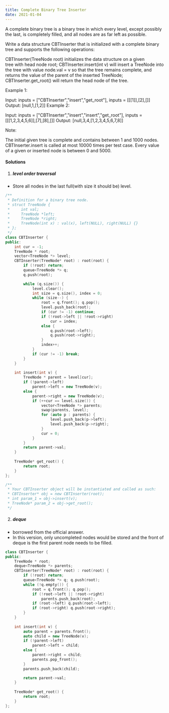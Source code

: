 ```yaml
---
title: Complete Binary Tree Inserter
date: 2021-01-04
---
```

A complete binary tree is a binary tree in which every level, except possibly the last, is completely filled, and all nodes are as far left as possible.

Write a data structure CBTInserter that is initialized with a complete binary tree and supports the following operations:

CBTInserter(TreeNode root) initializes the data structure on a given tree with head node root;
CBTInserter.insert(int v) will insert a TreeNode into the tree with value node.val = v so that the tree remains complete, and returns the value of the parent of the inserted TreeNode;
CBTInserter.get_root() will return the head node of the tree.
 

Example 1:

Input: inputs = ["CBTInserter","insert","get_root"], inputs = [[[1]],[2],[]]
Output: [null,1,[1,2]]
Example 2:

Input: inputs = ["CBTInserter","insert","insert","get_root"], inputs = [[[1,2,3,4,5,6]],[7],[8],[]]
Output: [null,3,4,[1,2,3,4,5,6,7,8]]
 

Note:

The initial given tree is complete and contains between 1 and 1000 nodes.
CBTInserter.insert is called at most 10000 times per test case.
Every value of a given or inserted node is between 0 and 5000.

#### Solutions

1. ##### level order traversal

- Store all nodes in the last full(with size it should be) level.

```cpp
/**
 * Definition for a binary tree node.
 * struct TreeNode {
 *     int val;
 *     TreeNode *left;
 *     TreeNode *right;
 *     TreeNode(int x) : val(x), left(NULL), right(NULL) {}
 * };
 */
class CBTInserter {
public:
    int cur = -1;
    TreeNode * root;
    vector<TreeNode *> level;
    CBTInserter(TreeNode* root) : root(root) {
        if (!root) return;
        queue<TreeNode *> q;
        q.push(root);

        while (q.size()) {
            level.clear();
            int size = q.size(), index = 0;
            while (size--) {
                root = q.front(); q.pop();
                level.push_back(root);
                if (cur != -1) continue;
                if (!root->left || !root->right)
                    cur = index;
                else {
                    q.push(root->left);
                    q.push(root->right);
                }
                index++;
            }
            if (cur != -1) break;
        }
    }
    
    int insert(int v) {
        TreeNode * parent = level[cur];
        if (!parent->left)
            parent->left = new TreeNode(v);
        else {
            parent->right = new TreeNode(v);
            if (++cur == level.size()) {
                vector<TreeNode *> parents;
                swap(parents, level);
                for (auto p : parents) {
                    level.push_back(p->left);
                    level.push_back(p->right);
                }
                cur = 0;
            }
        }
        return parent->val;
    }
    
    TreeNode* get_root() {
        return root;
    }
};

/**
 * Your CBTInserter object will be instantiated and called as such:
 * CBTInserter* obj = new CBTInserter(root);
 * int param_1 = obj->insert(v);
 * TreeNode* param_2 = obj->get_root();
 */
```

2. ##### deque

- borrowed from the official answer.
- In this version, only uncompleted nodes would be stored and the front of deque is the first parent node needs to be filled.


```cpp
class CBTInserter {
public:
    TreeNode * root;
    deque<TreeNode *> parents;
    CBTInserter(TreeNode* root) : root(root) {
        if (!root) return;
        queue<TreeNode *> q; q.push(root);
        while (!q.empty()) {
            root = q.front(); q.pop();
            if (!root->left || !root->right)
                parents.push_back(root);
            if (root->left) q.push(root->left);
            if (root->right) q.push(root->right);
        }
    }
    
    int insert(int v) {
        auto parent = parents.front();
        auto child = new TreeNode(v);
        if (!parent->left)
            parent->left = child;
        else {
            parent->right = child;
            parents.pop_front();
        }
        parents.push_back(child);

        return parent->val;
    }
    
    TreeNode* get_root() {
        return root;
    }
};
```